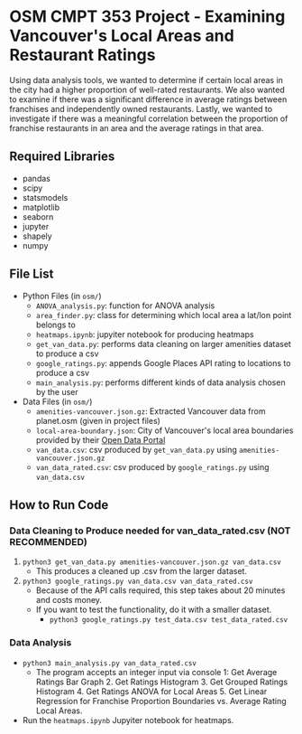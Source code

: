 # OSM CMPT 353 Project - Examining Vancouver's Local Areas and Restaurant Ratings
Using data analysis tools, we wanted to determine if certain local areas in the city had a higher proportion of well-rated restaurants. We also wanted to examine if there was a significant difference in average ratings between franchises and independently owned restaurants. Lastly, we wanted to investigate if there was a meaningful correlation between the proportion of franchise restaurants in an area and the average ratings in that area.

## Required Libraries
- pandas
- scipy
- statsmodels
- matplotlib
- seaborn
- jupyter
- shapely
- numpy

## File List
- Python Files (in `osm/`)
    + `ANOVA_analysis.py`: function for ANOVA analysis
    + `area_finder.py`: class for determining which local area a lat/lon point belongs to
    + `heatmaps.ipynb`: jupyiter notebook for producing heatmaps
    + `get_van_data.py`: performs data cleaning on larger amenities dataset to produce a csv
    + `google_ratings.py`: appends Google Places API rating to locations to produce a csv
    + `main_analysis.py`: performs different kinds of data analysis chosen by the user
- Data Files (in `osm/`)
    + `amenities-vancouver.json.gz`: Extracted Vancouver data from planet.osm (given in project files)
    + `local-area-boundary.json`: City of Vancouver's local area boundaries provided by their [Open Data Portal](https://opendata.vancouver.ca/explore/dataset/local-area-boundary/information/)
    + `van_data.csv`: csv produced by `get_van_data.py` using `amenities-vancouver.json.gz`
    + `van_data_rated.csv`: csv produced by `google_ratings.py` using `van_data.csv`


## How to Run Code
### Data Cleaning to Produce needed for van_data_rated.csv (NOT RECOMMENDED)
1. `python3 get_van_data.py amenities-vancouver.json.gz van_data.csv`
    + This produces a cleaned up .csv from the larger dataset.
2. `python3 google_ratings.py van_data.csv van_data_rated.csv`
    + Because of the API calls required, this step takes about 20 minutes and costs money.
    + If you want to test the functionality, do it with a smaller dataset.
        * `python3 google_ratings.py test_data.csv test_data_rated.csv`

### Data Analysis
- `python3 main_analysis.py van_data_rated.csv`
    + The program accepts an integer input via console
        1: Get Average Ratings Bar Graph
        2. Get Ratings Histogram
        3. Get Grouped Ratings Histogram
        4. Get Ratings ANOVA for Local Areas
        5. Get Linear Regression for Franchise Proportion Boundaries vs. Average Rating Local Areas.
- Run the `heatmaps.ipynb` Jupyiter notebook for heatmaps. 